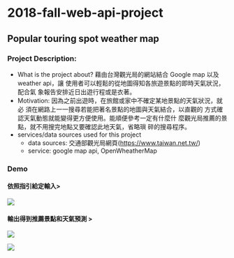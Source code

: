 # 2018-fall-web-api-project

## Popular touring spot weather map

### Project Description: 
-  What is the project about?
    藉由台灣觀光局的網站結合 Google map 以及 weather api，讓 使用者可以輕鬆的從地圖得知各旅遊景點的即時天氣狀況，配合氣 象報告安排近日出遊行程或是衣著。
-  Motivation: 
    因為之前出遊時，在旅館或家中不確定某地景點的天氣狀況，就必
    須在網路上一一搜尋若能把著名景點的地圖與天氣結合，以直觀的
    方式確認天氣動態就能變得更方便使用。能順便參考一定有什麼什
    麼觀光局推薦的景點，就不用搜完地點又要確認此地天氣，省略瑣
    碎的搜尋程序。
- services/data sources used for this project
    - data sources: 交通部觀光局網頁(https://www.taiwan.net.tw/)
    - service: google map api, OpenWheatherMap
### Demo
#### 依照指引給定輸入>
![](https://i.imgur.com/xMBzPXx.png)
#### 輸出得到推薦景點和天氣預測 >
![](https://i.imgur.com/vb1ugSz.png)

![](https://i.imgur.com/K1Wzeru.png)
